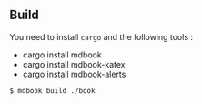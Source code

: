 ## Build
You need to install `cargo` and the following tools :
- cargo install mdbook
- cargo install mdbook-katex
- cargo install mdbook-alerts

```sh
$ mdbook build ./book
```
